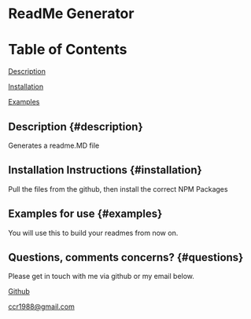 # ReadMe Generator
# Table of Contents

[Description](#description)

[Installation](#installation)

[Examples](#examples)

## Description {#description}

Generates a readme.MD file

## Installation Instructions {#installation}

Pull the files from the github, then install the correct NPM Packages

## Examples for use {#examples}

You will use this to build your readmes from now on.

## Questions, comments concerns? {#questions}

Please get in touch with me via github or my email below.

[Github](https://www.github.com/chase-risinger)

ccr1988@gmail.com


